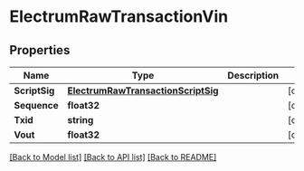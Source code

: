 # ElectrumRawTransactionVin

## Properties

Name | Type | Description | Notes
------------ | ------------- | ------------- | -------------
**ScriptSig** | [**ElectrumRawTransactionScriptSig**](ElectrumRawTransaction_scriptSig.md) |  | [optional] 
**Sequence** | **float32** |  | [optional] 
**Txid** | **string** |  | [optional] 
**Vout** | **float32** |  | [optional] 

[[Back to Model list]](../README.md#documentation-for-models) [[Back to API list]](../README.md#documentation-for-api-endpoints) [[Back to README]](../README.md)


